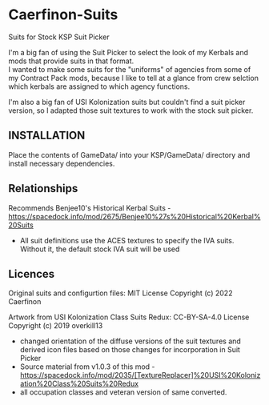 # Caerfinon-Suits
Suits for Stock KSP Suit Picker

I'm a big fan of using the Suit Picker to select the look of my Kerbals and mods that provide suits in that format.  
I wanted to make some suits for the "uniforms" of agencies from some of my Contract Pack mods, because I like to tell at a glance 
from crew selction which kerbals are assigned to which agency functions. 

I'm also a big fan of USI Kolonization suits but couldn't find a suit picker version, so I adapted those suit textures to work with the stock suit picker.  

INSTALLATION
------------
Place the contents of GameData/ into your KSP/GameData/ directory and install necessary dependencies.

Relationships
-------------
Recommends Benjee10's Historical Kerbal Suits - https://spacedock.info/mod/2675/Benjee10%27s%20Historical%20Kerbal%20Suits
  - All suit definitions use the ACES textures to specify the IVA suits. Without it, the default stock IVA suit will be used
  
Licences
--------
Original suits and configurtion files: MIT License Copyright (c) 2022 Caerfinon

Artwork from USI Kolonization Class Suits Redux: CC-BY-SA-4.0 License Copyright (c) 2019 overkill13

  - changed orientation of the diffuse versions of the suit textures and derived icon files based on those changes for incorporation in Suit Picker 
  - Source material from v1.0.3 of this mod - https://spacedock.info/mod/2035/[TextureReplacer]%20USI%20Kolonization%20Class%20Suits%20Redux
  - all occupation classes and veteran version of same converted. 
